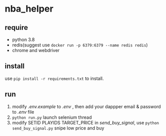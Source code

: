 # nba_helper

## require

* python 3.8
* redis(suggest use `docker run -p 6379:6379 --name redis redis`)
* chrome and webdriver

## install

use `pip install -r requirements.txt` to install.

## run

1. modify *.env.example* to *.env* , then add your dappper email & password to *.env* file
2. `python run.py` launch selenium thread
3. modify SETID PLAYIDS TARGET_PRICE in *send_buy_signal*, use `python send_buy_signal.py` snipe low price and buy